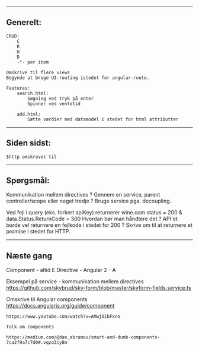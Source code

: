 ----------------
Generelt:
----------------
	CRUD:
		C
		R
		U
		D
		-"- per item
		
	Omskrive til flere views
	Begynde at bruge UI-routing istedet for angular-route.

	Features:
		search.html:
			Søgning ved tryk på enter
			Spinner ved ventetid
			
		add.html:
			Sætte værdier med datamodel i stedet for html attributter

----------------
Siden sidst:
----------------
	$http omskrevet til 


----------------
Spørgsmål:
----------------
Kommunikation mellem directives ?
	Gennem en service, parent controller/scope eller noget tredje ?
	Bruge service pga. decoupling.

Ved fejl i query (eks. forkert apiKey) returnerer wine.com status = 200 & data.Status.ReturnCode = 300
	Hvordan bør man håndtere det ?
	API´et burde vel returnere en fejlkode i stedet for 200 ?
	Skrive om til at returnere et promise i stedet for HTTP.

----------------
Næste gang
----------------
Component - altid E
Directive - Angular 2 - A

Eksempel på service - kommunikation mellem directives
https://github.com/skybrud/sky-form/blob/master/skyform-fields.service.ts


Omskrive til Angular components
	https://docs.angularjs.org/guide/component
	
	https://www.youtube.com/watch?v=AMwjDibFxno
	
	Talk om components
	
	https://medium.com/@dan_abramov/smart-and-dumb-components-7ca2f9a7c7d0#.vqzo3cy8m

